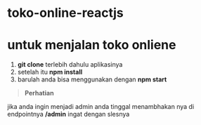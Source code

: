 # toko-online-reactjs

# untuk menjalan toko onliene

1. **git clone** terlebih dahulu aplikasinya
2. setelah itu **npm install**
3. barulah anda bisa menggunakan dengan **npm start**

> **Perhatian**

jika anda ingin menjadi admin anda tinggal menambhakan nya di endpointnya **/admin** ingat dengan slesnya